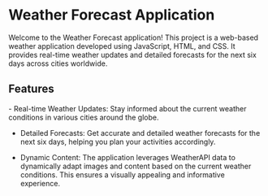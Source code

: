 <h1> Weather Forecast Application </h1>
Welcome to the Weather Forecast application! This project is a web-based weather application developed using JavaScript, HTML, and CSS. It provides real-time weather updates and detailed forecasts for the next six days across cities worldwide.

<h2> Features </h2>
- Real-time Weather Updates: Stay informed about the current weather conditions in various cities around the globe.

- Detailed Forecasts: Get accurate and detailed weather forecasts for the next six days, helping you plan your activities accordingly.

- Dynamic Content: The application leverages WeatherAPI data to dynamically adapt images and content based on the current weather conditions. This ensures a visually appealing and informative experience.
